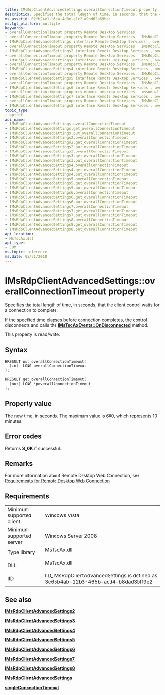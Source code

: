 ```yaml
---
title: IMsRdpClientAdvancedSettings overallConnectionTimeout property
description: Specifies the total length of time, in seconds, that the client control waits for a connection to complete.
ms.assetid: 02fb24e1-b5e4-4d8e-a1c2-a9bd62a69bed
ms.tgt_platform: multiple
keywords:
- overallConnectionTimeout property Remote Desktop Services
- overallConnectionTimeout property Remote Desktop Services , IMsRdpClientAdvancedSettings interface
- IMsRdpClientAdvancedSettings interface Remote Desktop Services , overallConnectionTimeout property
- overallConnectionTimeout property Remote Desktop Services , IMsRdpClientAdvancedSettings2 interface
- IMsRdpClientAdvancedSettings2 interface Remote Desktop Services , overallConnectionTimeout property
- overallConnectionTimeout property Remote Desktop Services , IMsRdpClientAdvancedSettings3 interface
- IMsRdpClientAdvancedSettings3 interface Remote Desktop Services , overallConnectionTimeout property
- overallConnectionTimeout property Remote Desktop Services , IMsRdpClientAdvancedSettings4 interface
- IMsRdpClientAdvancedSettings4 interface Remote Desktop Services , overallConnectionTimeout property
- overallConnectionTimeout property Remote Desktop Services , IMsRdpClientAdvancedSettings5 interface
- IMsRdpClientAdvancedSettings5 interface Remote Desktop Services , overallConnectionTimeout property
- overallConnectionTimeout property Remote Desktop Services , IMsRdpClientAdvancedSettings6 interface
- IMsRdpClientAdvancedSettings6 interface Remote Desktop Services , overallConnectionTimeout property
- overallConnectionTimeout property Remote Desktop Services , IMsRdpClientAdvancedSettings7 interface
- IMsRdpClientAdvancedSettings7 interface Remote Desktop Services , overallConnectionTimeout property
- overallConnectionTimeout property Remote Desktop Services , IMsRdpClientAdvancedSettings8 interface
- IMsRdpClientAdvancedSettings8 interface Remote Desktop Services , overallConnectionTimeout property
topic_type:
- apiref
api_name:
- IMsRdpClientAdvancedSettings.overallConnectionTimeout
- IMsRdpClientAdvancedSettings.get_overallConnectionTimeout
- IMsRdpClientAdvancedSettings.put_overallConnectionTimeout
- IMsRdpClientAdvancedSettings2.overallConnectionTimeout
- IMsRdpClientAdvancedSettings2.get_overallConnectionTimeout
- IMsRdpClientAdvancedSettings2.put_overallConnectionTimeout
- IMsRdpClientAdvancedSettings3.overallConnectionTimeout
- IMsRdpClientAdvancedSettings3.get_overallConnectionTimeout
- IMsRdpClientAdvancedSettings3.put_overallConnectionTimeout
- IMsRdpClientAdvancedSettings4.overallConnectionTimeout
- IMsRdpClientAdvancedSettings4.get_overallConnectionTimeout
- IMsRdpClientAdvancedSettings4.put_overallConnectionTimeout
- IMsRdpClientAdvancedSettings5.overallConnectionTimeout
- IMsRdpClientAdvancedSettings5.get_overallConnectionTimeout
- IMsRdpClientAdvancedSettings5.put_overallConnectionTimeout
- IMsRdpClientAdvancedSettings6.overallConnectionTimeout
- IMsRdpClientAdvancedSettings6.get_overallConnectionTimeout
- IMsRdpClientAdvancedSettings6.put_overallConnectionTimeout
- IMsRdpClientAdvancedSettings7.overallConnectionTimeout
- IMsRdpClientAdvancedSettings7.get_overallConnectionTimeout
- IMsRdpClientAdvancedSettings7.put_overallConnectionTimeout
- IMsRdpClientAdvancedSettings8.overallConnectionTimeout
- IMsRdpClientAdvancedSettings8.get_overallConnectionTimeout
- IMsRdpClientAdvancedSettings8.put_overallConnectionTimeout
api_location:
- MsTscAx.dll
api_type:
- COM
ms.topic: reference
ms.date: 05/31/2018
---
```


# IMsRdpClientAdvancedSettings::overallConnectionTimeout property

Specifies the total length of time, in seconds, that the client control waits for a connection to complete.

If the specified time elapses before connection completes, the control disconnects and calls the [**IMsTscAxEvents::OnDisconnected**](imstscaxevents-ondisconnected.md) method.

This property is read/write.

## Syntax


```C++
HRESULT put_overallConnectionTimeout(
  [in]  LONG overallConnectionTimeout
);

HRESULT get_overallConnectionTimeout(
  [out] LONG *poverallConnectionTimeout
);
```



## Property value

The new time, in seconds. The maximum value is 600, which represents 10 minutes.

## Error codes

Returns **S\_OK** if successful.

## Remarks

For more information about Remote Desktop Web Connection, see [Requirements for Remote Desktop Web Connection](requirements-for-remote-desktop-web-connection.md).

## Requirements



|                                     |                                                                                                 |
|-------------------------------------|-------------------------------------------------------------------------------------------------|
| Minimum supported client<br/> | Windows Vista<br/>                                                                        |
| Minimum supported server<br/> | Windows Server 2008<br/>                                                                  |
| Type library<br/>             | <dl> <dt>MsTscAx.dll</dt> </dl>          |
| DLL<br/>                      | <dl> <dt>MsTscAx.dll</dt> </dl>          |
| IID<br/>                      | IID\_IMsRdpClientAdvancedSettings is defined as 3c65b4ab-12b3-465b-acd4-b8dad3bff9e2<br/> |



## See also

<dl> <dt>

[**IMsRdpClientAdvancedSettings2**](imsrdpclientadvancedsettings2.md)
</dt> <dt>

[**IMsRdpClientAdvancedSettings3**](imstscadvancedsettings-interface.md)
</dt> <dt>

[**IMsRdpClientAdvancedSettings4**](imsrdpclientadvancedsettings4.md)
</dt> <dt>

[**IMsRdpClientAdvancedSettings5**](imsrdpclientadvancedsettings5.md)
</dt> <dt>

[**IMsRdpClientAdvancedSettings6**](imsrdpclientadvancedsettings6.md)
</dt> <dt>

[**IMsRdpClientAdvancedSettings7**](imsrdpclientadvancedsettings7.md)
</dt> <dt>

[**IMsRdpClientAdvancedSettings8**](imsrdpclientadvancedsettings8.md)
</dt> <dt>

[**IMsRdpClientAdvancedSettings**](imsrdpclientadvancedsettings-interface.md)
</dt> <dt>

[**singleConnectionTimeout**](imsrdpclientadvancedsettings-singleconnectiontimeout.md)
</dt> </dl>

 

 





